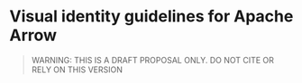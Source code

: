 
# Visual identity guidelines for Apache Arrow

> WARNING: THIS IS A DRAFT PROPOSAL ONLY. DO NOT CITE OR RELY ON THIS VERSION
